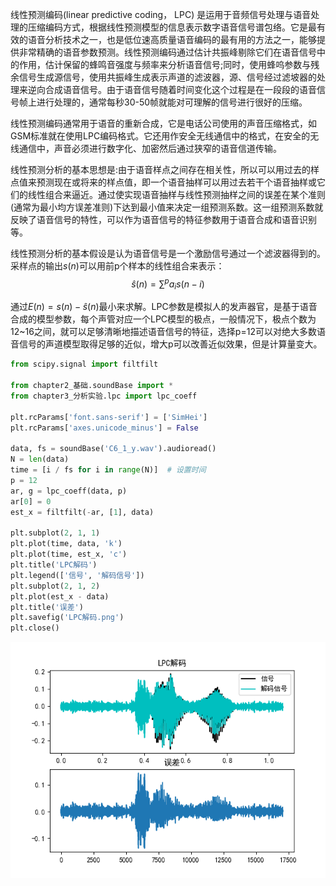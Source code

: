 线性预测编码(linear predictive coding， LPC) 是运用于音频信号处理与语音处理的压缩编码方式，根据线性预测模型的信息表示数字语音信号谱包络。它是最有效的语音分析技术之一，也是低位速高质量语音编码的最有用的方法之一，能够提供非常精确的语音参数预测。线性预测编码通过估计共振峰剔除它们在语音信号中的作用，估计保留的蜂鸣音强度与频率来分析语音信号;同时，使用蜂呜参数与残余信号生成源信号，使用共振峰生成表示声道的滤波器，源、信号经过滤坡器的处理来逆向合成语音信号。由于语音信号随着时间变化这个过程是在一段段的语音信号帧上进行处理的，通常每秒30-50帧就能对可理解的信号进行很好的压缩。

线性预测编码通常用于语音的重新合成，它是电话公司使用的声音压缩格式，如GSM标准就在使用LPC编码格式。它还用作安全无线通信中的格式，在安全的无线通信中，声音必须进行数字化、加密然后通过狭窄的语音信道传输。

线性预测分析的基本思想是:由于语音样点之间存在相关性，所以可以用过去的样点值来预测现在或将来的样点值，即一个语音抽样可以用过去若干个语音抽样或它们的线性组合来逼近。通过使实现语音抽样与线性预测抽样之间的误差在某个准则(通常为最小均方误差准则)下达到最小值来决定一组预测系数。这一组预测系数就反映了语音信号的特性，可以作为语音信号的特征参数用于语音合成和语音识别等。

线性预测分析的基本假设是认为语音信号是一个激励信号通过一个滤波器得到的。采样点的输出$s(n)$可以用前p个样本的线性组合来表示：
$$\hat s(n)=\sum^p a_is(n-i)$$

通过$E(n)=s(n)-\hat s(n)$最小来求解。LPC参数是模拟人的发声器官，是基于语音合成的模型参数，每个声管对应一个LPC模型的极点，一般情况下，极点个数为12~16之间，就可以足够清晰地描述语音信号的特征，选择p=12可以对绝大多数语音信号的声道模型取得足够的近似，增大p可以改善近似效果，但是计算量变大。


~~~py
from scipy.signal import filtfilt

from chapter2_基础.soundBase import *
from chapter3_分析实验.lpc import lpc_coeff

plt.rcParams['font.sans-serif'] = ['SimHei']
plt.rcParams['axes.unicode_minus'] = False

data, fs = soundBase('C6_1_y.wav').audioread()
N = len(data)
time = [i / fs for i in range(N)]  # 设置时间
p = 12
ar, g = lpc_coeff(data, p)
ar[0] = 0
est_x = filtfilt(-ar, [1], data)

plt.subplot(2, 1, 1)
plt.plot(time, data, 'k')
plt.plot(time, est_x, 'c')
plt.title('LPC解码')
plt.legend(['信号', '解码信号'])
plt.subplot(2, 1, 2)
plt.plot(est_x - data)
plt.title('误差')
plt.savefig('LPC解码.png')
plt.close()

~~~

![LPC](images/LPC解码.png)